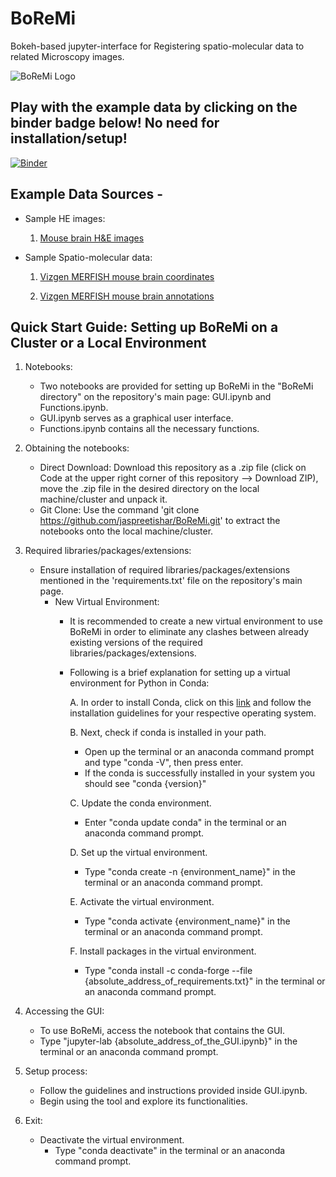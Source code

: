# BoReMi
Bokeh-based jupyter-interface for Registering spatio-molecular data to related Microscopy images.

![BoReMi Logo](https://user-images.githubusercontent.com/103258471/197501791-dc7997a2-9e4e-44e9-ba6e-17af6dd57130.jpg)

## Play with the example data by clicking on the binder badge below! No need for installation/setup!

[![Binder](https://mybinder.org/badge_logo.svg)](https://mybinder.org/v2/gh/jaspreetishar/BoReMi/main?urlpath=/lab/tree/Binder/GUI.ipynb)


## Example Data Sources -

- Sample HE images:

  1. [Mouse brain H&E images](https://mouse.brain-map.org/experiment/siv?id=100142143&imageId=102162242&imageType=atlas&initImage=atlas&showSubImage=y&contrast=0.5,0.5,0,255,4)

- Sample Spatio-molecular data:

  1. [Vizgen MERFISH mouse brain coordinates](https://storage.cloud.google.com/public-datasets-vizgen-merfish/datasets/mouse_brain_map/BrainReceptorShowcase/Slice2/Replicate1/cell_metadata_S2R1.csv)

  2. [Vizgen MERFISH mouse brain annotations](https://colab.research.google.com/drive/1OxJRO19cPsDW0JGAh4tLJjgOl7EMxQbP?usp=sharing&__hstc=30510752.4cb8d6b89fad2fa65d62bdaf607b6668.1649443550209.1649443550209.1649443550209.1&__hssc=30510752.10.1649443550210&__hsfp=2047326768&hsCtaTracking=070f4af1-2595-44c8-9779-4da89d538482%7Cf4313de5-25c4-4677-9fd6-82cf71d4fdc4#scrollTo=SDqqXPqBHpvx)


## Quick Start Guide: Setting up BoReMi on a Cluster or a Local Environment

1. Notebooks:
   - Two notebooks are provided for setting up BoReMi in the "BoReMi directory" on the repository's main page: GUI.ipynb and Functions.ipynb.
   - GUI.ipynb serves as a graphical user interface.
   - Functions.ipynb contains all the necessary functions.
  
2. Obtaining the notebooks:
   - Direct Download: Download this repository as a .zip file (click on Code at the upper right corner of this repository --> Download ZIP), move the .zip file in the   desired directory on the local machine/cluster and unpack it. 
   - Git Clone: Use the command 'git clone https://github.com/jaspreetishar/BoReMi.git' to extract the notebooks onto the local machine/cluster.

3. Required libraries/packages/extensions:
   - Ensure installation of required libraries/packages/extensions mentioned in the 'requirements.txt' file on the repository's main page.
     - New Virtual Environment:
       - It is recommended to create a new virtual environment to use BoReMi in order to eliminate any clashes between already existing versions of the required libraries/packages/extensions.
       - Following is a brief explanation for setting up a virtual environment for Python in Conda:

         A. In order to install Conda, click on this [link](https://docs.conda.io/en/latest/miniconda.html) and follow the installation guidelines for your respective operating system.

         B. Next, check if conda is installed in your path.
            - Open up the terminal or an anaconda command prompt and type "conda -V", then press enter.
            - If the conda is successfully installed in your system you should see "conda {version}"
         
         C. Update the conda environment.
            - Enter "conda update conda" in the terminal or an anaconda command prompt.
         
         D. Set up the virtual environment.
            - Type "conda create -n {environment_name}" in the terminal or an anaconda command prompt.
         
         E. Activate the virtual environment.
            - Type "conda activate {environment_name}" in the terminal or an anaconda command prompt.
         
         F. Install packages in the virtual environment.
            - Type "conda install -c conda-forge --file {absolute_address_of_requirements.txt}" in the terminal or an anaconda command prompt.

4. Accessing the GUI:
   - To use BoReMi, access the notebook that contains the GUI.
   - Type "jupyter-lab {absolute_address_of_the_GUI.ipynb}" in the terminal or an anaconda command prompt.

5. Setup process:
   - Follow the guidelines and instructions provided inside GUI.ipynb.
   - Begin using the tool and explore its functionalities.

6. Exit:
   - Deactivate the virtual environment.
     - Type "conda deactivate" in the terminal or an anaconda command prompt.
